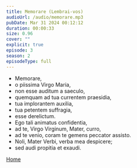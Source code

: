 ```yaml
---
title: Memorare (Lembrai-vos)
audioUrl: /audio/memorare.mp3
pubDate: Mar 31 2024 00:12:12
duration: 00:00:33
size: 0.96
cover: ""
explicit: true
episode: 3
season: 2
episodeType: full
---
```


  - Memorare,
  - o piissima Virgo Maria,
  - non esse auditum a saeculo,
  - quemquam ad tua currentem praesidia,
  - tua implorantem auxilia,
  - tua petentem suffragia,
  - esse derelictum.
  - Ego tali animatus confidentia,
  - ad te, Virgo Virginum, Mater, curro,
  - ad te venio, coram te gemens peccator assisto.
  - Noli, Mater Verbi, verba mea despicere;
  - sed audi propitia et exaudi.

<div class="text-center mt-16">
  <a class="btn btn-accent mt-9" href="/">Home</a>
</div>
